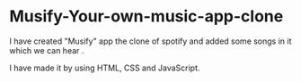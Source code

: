 # Musify-Your-own-music-app-clone
I have created "Musify" app the clone of spotify and added some songs in it which we can hear .

I have made it by using HTML, CSS and JavaScript.



